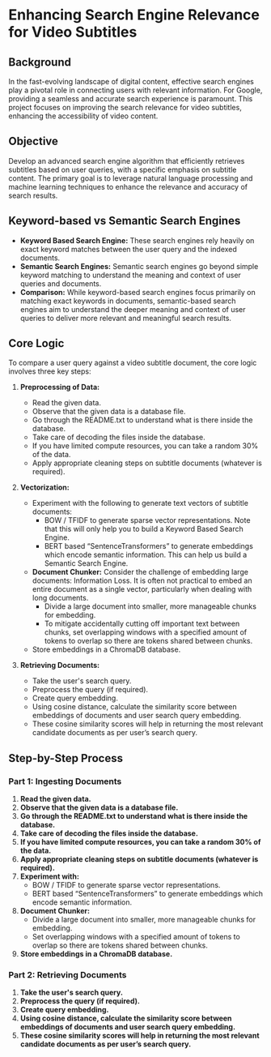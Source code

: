 # Enhancing Search Engine Relevance for Video Subtitles

## Background
In the fast-evolving landscape of digital content, effective search engines play a pivotal role in connecting users with relevant information. For Google, providing a seamless and accurate search experience is paramount. This project focuses on improving the search relevance for video subtitles, enhancing the accessibility of video content.

## Objective
Develop an advanced search engine algorithm that efficiently retrieves subtitles based on user queries, with a specific emphasis on subtitle content. The primary goal is to leverage natural language processing and machine learning techniques to enhance the relevance and accuracy of search results.

## Keyword-based vs Semantic Search Engines
- **Keyword Based Search Engine:** These search engines rely heavily on exact keyword matches between the user query and the indexed documents.
- **Semantic Search Engines:** Semantic search engines go beyond simple keyword matching to understand the meaning and context of user queries and documents.
- **Comparison:** While keyword-based search engines focus primarily on matching exact keywords in documents, semantic-based search engines aim to understand the deeper meaning and context of user queries to deliver more relevant and meaningful search results.

## Core Logic
To compare a user query against a video subtitle document, the core logic involves three key steps:

1. **Preprocessing of Data:** 
   - Read the given data.
   - Observe that the given data is a database file.
   - Go through the README.txt to understand what is there inside the database.
   - Take care of decoding the files inside the database.
   - If you have limited compute resources, you can take a random 30% of the data.
   - Apply appropriate cleaning steps on subtitle documents (whatever is required).

2. **Vectorization:**
   - Experiment with the following to generate text vectors of subtitle documents:
     - BOW / TFIDF to generate sparse vector representations. Note that this will only help you to build a Keyword Based Search Engine.
     - BERT based “SentenceTransformers” to generate embeddings which encode semantic information. This can help us build a Semantic Search Engine.
   - **Document Chunker:** Consider the challenge of embedding large documents: Information Loss. It is often not practical to embed an entire document as a single vector, particularly when dealing with long documents.
     - Divide a large document into smaller, more manageable chunks for embedding.
     - To mitigate accidentally cutting off important text between chunks, set overlapping windows with a specified amount of tokens to overlap so there are tokens shared between chunks.
   - Store embeddings in a ChromaDB database.

3. **Retrieving Documents:**
   - Take the user's search query.
   - Preprocess the query (if required).
   - Create query embedding.
   - Using cosine distance, calculate the similarity score between embeddings of documents and user search query embedding.
   - These cosine similarity scores will help in returning the most relevant candidate documents as per user’s search query.

## Step-by-Step Process

### Part 1: Ingesting Documents
1. **Read the given data.**
2. **Observe that the given data is a database file.**
3. **Go through the README.txt to understand what is there inside the database.**
4. **Take care of decoding the files inside the database.**
5. **If you have limited compute resources, you can take a random 30% of the data.**
6. **Apply appropriate cleaning steps on subtitle documents (whatever is required).**
7. **Experiment with:**
   - BOW / TFIDF to generate sparse vector representations.
   - BERT based “SentenceTransformers” to generate embeddings which encode semantic information.
8. **Document Chunker:**
   - Divide a large document into smaller, more manageable chunks for embedding.
   - Set overlapping windows with a specified amount of tokens to overlap so there are tokens shared between chunks.
9. **Store embeddings in a ChromaDB database.**

### Part 2: Retrieving Documents
1. **Take the user's search query.**
2. **Preprocess the query (if required).**
3. **Create query embedding.**
4. **Using cosine distance, calculate the similarity score between embeddings of documents and user search query embedding.**
5. **These cosine similarity scores will help in returning the most relevant candidate documents as per user’s search query.**